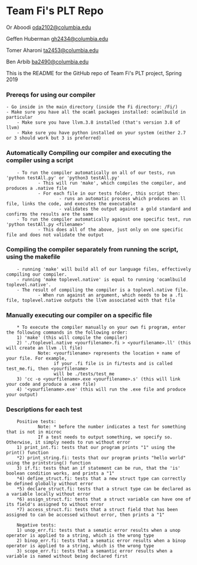 # Team Fi's PLT Repo

Or Aboodi oda2102@columbia.edu

Geffen Huberman gh2434@columbia.edu

Tomer Aharoni ta2453@columbia.edu

Ben Arbib ba2490@columbia.edu

This is the README for the GitHub repo of Team Fi's PLT project, Spring 2019


### Prereqs for using our compiler
	- Go inside in the main directory (inside the Fi directory: /Fi/)
	- Make sure you have all the ocaml packages installed: ocamlbuild in particular
        - Make sure you have llvm.3.8 installed (that's version 3.8 of llvm)
        - Make sure you have python installed on your system (either 2.7 or 3 should work but 3 is preferred)

### Automatically Compiling our compiler and executing the compiler using a script
        - To run the compiler automatically on all of our tests, run 'python testAll.py' or 'python3 testAll.py'
                - This will run 'make', which compiles the compiler, and produces a .native file
                - For each file in our tests folder, this script then:
                        - runs an automatic process which produces an ll file, links the code, and executes the executable
                        - validates the output against a gold standard and confirms the results are the same
        - To run the compiler automatically against one specific test, run 'python testAll.py <filename>'
                - This does all of the above, just only on one specific file and does not validate the output

### Compiling the compiler separately from running the script, using the makefile
        - running 'make' will build all of our language files, effectively compiling our compiler.
        - running 'make toplevel.native' is equal to running 'ocamlbuild toplevel.native'. 
        - The result of compiling the compiler is a toplevel.native file.
                - When run against an argument, which needs to be a .fi file, toplevel.native outputs the llvm associated with that file

### Manually executing our compiler on a specific file 
        * To execute the compiler manually on your own fi program, enter the following commands in the following order:
        1) 'make' (this will compile the compiler)
        2) './toplevel.native <yourfilename>.fi > <yourfilename>.ll' (this will create an llvm .ll file) 
                Note: <yourfilename> represents the location + name of your file. For example,
                      if your .fi file is in fi/tests and is called test_me.fi, then <yourfilename> 
                      will be ./tests/test_me 
        3) 'cc -o <yourfilename>.exe <yourfilename>.s' (this will link your code and produce a .exe file)
        4) '<yourfilename>.exe' (this will run the .exe file and produce your output)

### Descriptions for each test
        Positive tests:
                Note: * before the number indicates a test for something that is not in microc
                If a test needs to output something, we specify so. Otherwise, it simply needs to run without error
        1) print_int.fi: tests that our program prints "1" using the print() function
        *2) print_string.fi: tests that our program prints "hello world" using the printstring() function
        3) if.fi: tests that an if statement can be run, that the 'is' boolean condition works, and prints a "1"
        *4) define_struct.fi: tests that a new struct type can correctly be defined globally without error
        *5) declare_struct.fi: tests that a struct type can be declared as a variable locally without error
        *6) assign_struct.fi: tests that a struct variable can have one of its field's assigned to without error
        *7) access_struct.fi: tests that a struct field that has been assigned to can be accessed without error, then prints a "1"

        Negative tests:
        1) unop_err.fi: tests that a sematic error results when a unop operator is applied to a string, which is the wrong type
        2) binop_err.fi: tests that a sematic error results when a binop operator is applied to a string, which is the wrong type
        3) scope_err.fi: tests that a semantic error results when a variable is named without being declared first
